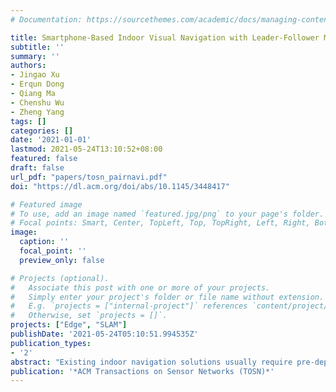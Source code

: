 ```yaml
---
# Documentation: https://sourcethemes.com/academic/docs/managing-content/

title: Smartphone-Based Indoor Visual Navigation with Leader-Follower Mode
subtitle: ''
summary: ''
authors:
- Jingao Xu
- Erqun Dong
- Qiang Ma
- Chenshu Wu
- Zheng Yang
tags: []
categories: []
date: '2021-01-01'
lastmod: 2021-05-24T13:10:52+08:00
featured: false
draft: false
url_pdf: "papers/tosn_pairnavi.pdf"
doi: "https://dl.acm.org/doi/abs/10.1145/3448417"

# Featured image
# To use, add an image named `featured.jpg/png` to your page's folder.
# Focal points: Smart, Center, TopLeft, Top, TopRight, Left, Right, BottomLeft, Bottom, BottomRight.
image:
  caption: ''
  focal_point: ''
  preview_only: false

# Projects (optional).
#   Associate this post with one or more of your projects.
#   Simply enter your project's folder or file name without extension.
#   E.g. `projects = ["internal-project"]` references `content/project/deep-learning/index.md`.
#   Otherwise, set `projects = []`.
projects: ["Edge", "SLAM"]
publishDate: '2021-05-24T05:10:51.994535Z'
publication_types:
- '2'
abstract: "Existing indoor navigation solutions usually require pre-deployed comprehensive location services with precise indoor maps and, more importantly, all rely on dedicatedly installed or existing infrastructure. In this article, we present Pair-Navi, an infrastructure-free indoor navigation system that circumvents all these requirements by reusing a previous traveler’s (i.e., leader) trace experience to navigate future users (i.e., followers) in a Peer-to-Peer mode. Our system leverages the advances of visual simultaneous localization and mapping (SLAM) on commercial smartphones. Visual SLAM systems, however, are vulnerable to environmental dynamics in the precision and robustness and involve intensive computation that prohibits real-time applications. To combat environmental changes, we propose to cull non-rigid contexts and keep only the static and rigid contents in use. To enable real-time navigation on mobiles, we decouple and reorganize the highly coupled SLAM modules for leaders and followers. We implement Pair-Navi on commodity smartphones and validate its performance in three diverse buildings and two standard datasets (TUM and KITTI). Our results show that Pair-Navi achieves an immediate navigation success rate of 98.6%, which maintains as 83.4% even after 2 weeks since the leaders’ traces were collected, outperforming the state-of-the-art solutions by >50%. Being truly infrastructure-free, Pair-Navi sheds lights on practical indoor navigations for mobile users."
publication: '*ACM Transactions on Sensor Networks (TOSN)*'
---
```

